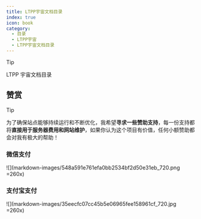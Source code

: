 ```yaml
---
title: LTPP宇宙文档目录
index: true
icon: book
category:
  - 目录
  - LTPP宇宙
  - LTPP宇宙文档目录
---
```


<Share colorful />

> [!tip]
> LTPP 宇宙文档目录

<Catalog :level=2 />

## 赞赏

> [!tip]
> 为了确保站点能够持续运行和不断优化，我希望**寻求一些赞助支持**，每一份支持都将**直接用于服务器费用和网站维护**，如果你认为这个项目有价值，任何小额赞助都会对我有极大的帮助！

### 微信支付

![](markdown-images/548a591e761efa0bb2534bf2d50e31eb_720.png =260x)

### 支付宝支付

![](markdown-images/35eecfc07cc45b5e06965fee158961cf_720.jpg =260x)
